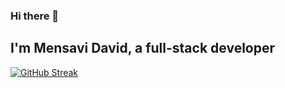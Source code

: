 ### Hi there 👋
## I'm Mensavi David, a full-stack developer
[![GitHub Streak](https://streak-stats.demolab.com/?user=dm-mensavi?theme=dark)](https://git.io/streak-stats)
<!--
**dm-mensavi/dm-mensavi** is a ✨ _special_ ✨ repository because its `README.md` (this file) appears on your GitHub profile.

Here are some ideas to get you started:

- 🔭 I’m currently working on ...
- 🌱 I’m currently learning ...
- 👯 I’m looking to collaborate on ...
- 🤔 I’m looking for help with ...
- 💬 Ask me about ...
- 📫 How to reach me: ...
- 😄 Pronouns: ...
- ⚡ Fun fact: ...
-->

